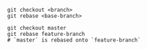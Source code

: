 ```shell
git checkout <branch>
git rebase <base-branch>
```

```shell
git checkout master
git rebase feature-branch 
# `master` is rebased onto `feature-branch`
```

